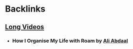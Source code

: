 
# Backlinks
## [Long Videos](<Long Videos.md>)
- ### How I Organise My Life with Roam by [Ali Abdaal](<Ali Abdaal.md>)

